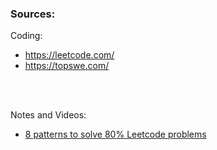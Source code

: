 ### Sources:
Coding:
- https://leetcode.com/
- https://topswe.com/


<br/><br/>

Notes and Videos:
- [8 patterns to solve 80% Leetcode problems ](https://www.youtube.com/watch?v=xo7XrRVxH8Y&list=LL&index=44)